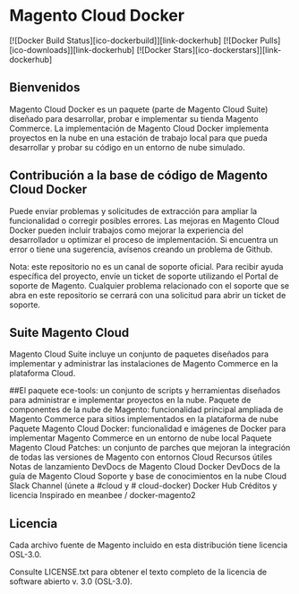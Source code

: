 # Magento Cloud Docker

[![Docker Build Status][ico-dockerbuild]][link-dockerhub]
[![Docker Pulls][ico-downloads]][link-dockerhub]
[![Docker Stars][ico-dockerstars]][link-dockerhub]

## Bienvenidos
Magento Cloud Docker es un paquete (parte de Magento Cloud Suite) diseñado para desarrollar, probar e implementar su tienda Magento Commerce. La implementación de Magento Cloud Docker implementa proyectos en la nube en una estación de trabajo local para que pueda desarrollar y probar su código en un entorno de nube simulado.

## Contribución a la base de código de Magento Cloud Docker
Puede enviar problemas y solicitudes de extracción para ampliar la funcionalidad o corregir posibles errores. Las mejoras en Magento Cloud Docker pueden incluir trabajos como mejorar la experiencia del desarrollador u optimizar el proceso de implementación. Si encuentra un error o tiene una sugerencia, avísenos creando un problema de Github.

Nota: este repositorio no es un canal de soporte oficial. Para recibir ayuda específica del proyecto, envíe un ticket de soporte utilizando el Portal de soporte de Magento. Cualquier problema relacionado con el soporte que se abra en este repositorio se cerrará con una solicitud para abrir un ticket de soporte.

## Suite Magento Cloud
Magento Cloud Suite incluye un conjunto de paquetes diseñados para implementar y administrar las instalaciones de Magento Commerce en la plataforma Cloud.

##El paquete ece-tools: un conjunto de scripts y herramientas diseñados para administrar e implementar proyectos en la nube.
Paquete de componentes de la nube de Magento: funcionalidad principal ampliada de Magento Commerce para sitios implementados en la plataforma de nube
Paquete Magento Cloud Docker: funcionalidad e imágenes de Docker para implementar Magento Commerce en un entorno de nube local
Paquete Magento Cloud Patches: un conjunto de parches que mejoran la integración de todas las versiones de Magento con entornos Cloud
Recursos útiles
Notas de lanzamiento
DevDocs de Magento Cloud Docker
DevDocs de la guía de Magento Cloud
Soporte y base de conocimientos en la nube
Cloud Slack Channel (únete a #cloud y # cloud-docker)
Docker Hub
Créditos y licencia
Inspirado en meanbee / docker-magento2

## Licencia
Cada archivo fuente de Magento incluido en esta distribución tiene licencia OSL-3.0.

Consulte LICENSE.txt para obtener el texto completo de la licencia de software abierto v. 3.0 (OSL-3.0).
